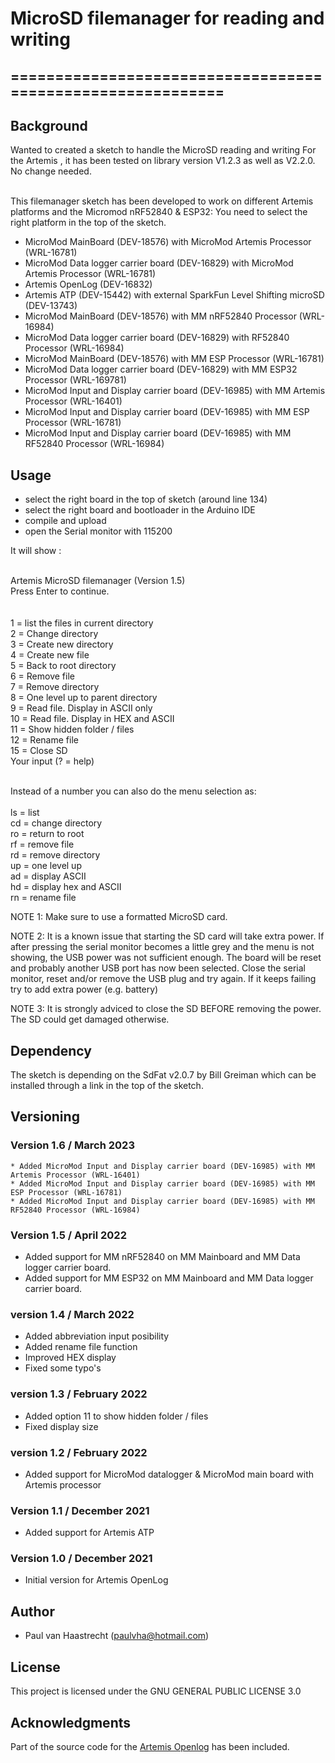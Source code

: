 #  MicroSD filemanager for reading and writing
## ===========================================================

## Background
Wanted to created a sketch to handle the MicroSD reading and writing
For the Artemis , it has been tested on library version V1.2.3 as well as V2.2.0. No change needed.

<br> This filemanager sketch has been developed to work on different Artemis platforms and the Micromod nRF52840 & ESP32:
You need to select the right platform in the top of the sketch.

* MicroMod MainBoard (DEV-18576) with MicroMod Artemis Processor (WRL-16781)
* MicroMod Data logger carrier board (DEV-16829) with MicroMod Artemis Processor (WRL-16781)
* Artemis OpenLog (DEV-16832)
* Artemis ATP (DEV-15442) with external SparkFun Level Shifting microSD (DEV-13743)
* MicroMod MainBoard (DEV-18576) with MM nRF52840 Processor (WRL-16984)
* MicroMod Data logger carrier board (DEV-16829) with RF52840 Processor (WRL-16984)
* MicroMod MainBoard (DEV-18576) with MM ESP Processor (WRL-16781)
* MicroMod Data logger carrier board (DEV-16829) with MM ESP32 Processor (WRL-169781)
* MicroMod Input and Display carrier board (DEV-16985) with MM Artemis Processor (WRL-16401)
* MicroMod Input and Display carrier board (DEV-16985) with MM ESP Processor (WRL-16781)
* MicroMod Input and Display carrier board (DEV-16985) with MM RF52840 Processor (WRL-16984)

## Usage
* select the right board in the top of sketch (around line 134)
* select the right board and bootloader in the Arduino IDE
* compile and upload
* open the Serial monitor with 115200

It will show :

<br>Artemis MicroSD filemanager (Version 1.5)
<br>Press Enter to continue.
<br>
<br>
<br>1  = list the files in current directory
<br>2  = Change directory
<br>3  = Create new directory
<br>4  = Create new file
<br>5  = Back to root directory
<br>6  = Remove file
<br>7  = Remove directory
<br>8  = One level up to parent directory
<br>9  = Read file. Display in ASCII only
<br>10 = Read file. Display in HEX and ASCII
<br>11 = Show hidden folder / files
<br>12 = Rename file
<br>15 = Close SD
<br>Your input (? = help)

<br>Instead of a number you can also do the menu selection as:
<br>
<br>ls = list
<br>cd = change directory
<br>ro = return to root
<br>rf = remove file
<br>rd = remove directory
<br>up = one level up
<br>ad = display ASCII
<br>hd = display hex and ASCII
<br>rn = rename file
<br>

NOTE 1:
Make sure to use a formatted MicroSD card.

NOTE 2:
It is a known issue that starting the SD card will take extra power. If after pressing <enter> the serial monitor becomes a little grey and the menu is not showing, the USB power was not sufficient enough. The board will be reset and probably another USB port has now been selected. Close the serial monitor, reset and/or remove the USB plug and try again. If it keeps failing try to add extra power (e.g. battery)

NOTE 3:
It is strongly adviced to close the SD BEFORE removing the power. The SD could get damaged otherwise.

## Dependency
The sketch is depending on the SdFat v2.0.7 by Bill Greiman which can be installed through a link in the top of the sketch.

## Versioning

### Version 1.6 / March 2023
	* Added MicroMod Input and Display carrier board (DEV-16985) with MM Artemis Processor (WRL-16401)
	* Added MicroMod Input and Display carrier board (DEV-16985) with MM ESP Processor (WRL-16781)
	* Added MicroMod Input and Display carrier board (DEV-16985) with MM RF52840 Processor (WRL-16984)

### Version 1.5 / April 2022
 *  Added support for MM nRF52840 on MM Mainboard and MM Data logger carrier board.
 *  Added support for MM ESP32 on MM Mainboard and MM Data logger carrier board.

### version 1.4 / March 2022
 * Added abbreviation input posibility
 * Added rename file function
 * Improved HEX display
 * Fixed some typo's

### version 1.3 / February 2022
 * Added option 11 to show hidden folder / files
 * Fixed display size

### version 1.2 / February 2022
 * Added support for MicroMod datalogger & MicroMod main board with Artemis processor

### Version 1.1 / December 2021
 * Added support for Artemis ATP

### Version 1.0 / December 2021
 * Initial version for Artemis OpenLog

## Author
 * Paul van Haastrecht (paulvha@hotmail.com)

## License
This project is licensed under the GNU GENERAL PUBLIC LICENSE 3.0

## Acknowledgments
Part of the source code for the [Artemis Openlog](https://github.com/sparkfun/OpenLog_Artemis) has been included.
